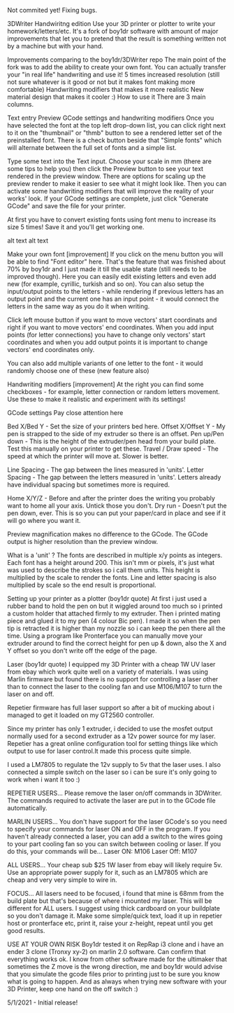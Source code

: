 Not commited yet! Fixing bugs.

3DWriter Handwiritng edition
Use your 3D printer or plotter to write your homework/letters/etc. It's a fork of boy1dr software with amount of major improvements that let you to pretend that the result is something written not by a machine but with your hand.

Improvements comparing to the boy1dr/3DWriter repo
The main point of the fork was to add the ability to create your own font. You can actually transfer your "in real life" handwriting and use it!
5 times increased resolution (still not sure whatever is it good or not but it makes font making more comfortable)
Handwriting modifiers that makes it more realistic
New material design that makes it cooler :)
How to use it
There are 3 main columns.

Text entry
Preview
GCode settings and handwriting modifiers
Once you have selected the font at the top left drop-down list, you can click right next to it on the "thumbnail" or "thmb" button to see a rendered letter set of the preinstalled font. There is a check button beside that "Simple fonts" which will alternate between the full set of fonts and a simple list.

Type some text into the Text input. Choose your scale in mm (there are some tips to help you) then click the Preview button to see your text rendered in the preview window.
There are options for scaling up the preview render to make it easier to see what it might look like.
Then you can activate some handwriting modifiers that will improve the reality of your works' look. If your GCode settings are complete, just click "Generate GCode" and save the file for your printer.

At first you have to convert existing fonts using font menu to increase its size 5 times! Save it and you'll get working one.

alt text alt text

Make your own font [improvement]
If you click on the menu button you will be able to find "Font editor" here. That's the feature that was finished about 70% by boy1dr and I just made it till the usable state (still needs to be improved though). Here you can easily edit existing letters and even add new (for example, cyrillic, turkish and so on). You can also setup the input/output points to the letters - while rendering if previous letters has an output point and the current one has an input point - it would connect the letters in the same way as you do it when writing.

Click left mouse button if you want to move vectors' start coordinats and right if you want to move vectors' end coordinates. When you add input points (for letter connections) you have to change only vectors' start coordinates and when you add output points it is important to change vectors' end coordinates only.

You can also add multiple variants of one letter to the font - it would randomly choose one of these (new feature also)

Handwriting modifiers [improvement]
At the right you can find some checkboxes - for example, letter connection or random letters movement. Use these to make it realistic and experiment with its settings!

GCode settings
Pay close attention here

Bed X/Bed Y - Set the size of your printers bed here.
Offset X/Offset Y - My pen is strapped to the side of my extruder so there is an offset.
Pen up/Pen down - This is the height of the extruder/pen head from your build plate. Test this manually on your printer to get these.
Travel / Draw speed - The speed at which the printer will move at. Slower is better.

Line Spacing - The gap between the lines measured in 'units'.
Letter Spacing - The gap between the letters measured in 'units'. Letters already have individual spacing but sometimes more is required.

Home X/Y/Z - Before and after the printer does the writing you probably want to home all your axis. Untick those you don't.
Dry run - Doesn't put the pen down, ever. This is so you can put your paper/card in place and see if it will go where you want it.

Preview magnification makes no difference to the GCode.
The GCode output is higher resolution than the preview window.

What is a 'unit' ?
The fonts are described in multiple x/y points as integers. Each font has a height around 200. This isn't mm or pixels, it's just what was used to describe the strokes so i call them units. This height is multiplied by the scale to render the fonts. Line and letter spacing is also multiplied by scale so the end result is proportional.

Setting up your printer as a plotter (boy1dr quote)
At first i just used a rubber band to hold the pen on but it wiggled around too much so i printed a custom holder that attached firmly to my extruder. Then i printed mating piece and glued it to my pen (4 colour Bic pen).
I made it so when the pen tip is retracted it is higher than my nozzle so i can keep the pen there all the time.
Using a program like Pronterface you can manually move your extruder around to find the correct height for pen up & down, also the X and Y offset so you don't write off the edge of the page.

Laser (boy1dr quote)
I equipped my 3D Printer with a cheap 1W UV laser from ebay which work quite well on a variety of materials. I was using Marlin firmware but found there is no support for controlling a laser other than to connect the laser to the cooling fan and use M106/M107 to turn the laser on and off.

Repetier firmware has full laser support so after a bit of mucking about i managed to get it loaded on my GT2560 controller.

Since my printer has only 1 extruder, i decided to use the mosfet output normally used for a second extruder as a 12v power source for my laser. Repetier has a great online configuration tool for setting things like which output to use for laser control.It made this process quite simple.

I used a LM7805 to regulate the 12v supply to 5v that the laser uses. I also connected a simple switch on the laser so i can be sure it's only going to work when i want it too :)

REPETIER USERS... Please remove the laser on/off commands in 3DWriter. The commands required to activate the laser are put in to the GCode file automatically.

MARLIN USERS... You don't have support for the laser GCode's so you need to specify your commands for laser ON and OFF in the program. If you haven't already connected a laser, you can add a switch to the wires going to your part cooling fan so you can switch between cooling or laser. If you do this, your commands will be... Laser ON: M106 Laser Off: M107

ALL USERS... Your cheap sub $25 1W laser from ebay will likely require 5v. Use an appropriate power supply for it, such as an LM7805 which are cheap and very very simple to wire in.

FOCUS... All lasers need to be focused, i found that mine is 68mm from the build plate but that's because of where i mounted my laser. This will be different for ALL users. I suggest using thick cardboard on your buildplate so you don't damage it. Make some simple/quick text, load it up in repetier host or pronterface etc, print it, raise your z-height, repeat until you get good results.

USE AT YOUR OWN RISK
Boy1dr tested it on RepRap i3 clone and i have an ender 3 clone (Tronxy xy-2) on marlin 2.0 software. Can confirm that everything works ok. I know from other software made for the ultimaker that sometimes the Z move is the wrong direction, me and boy1dr would advise that you simulate the gcode files prior to printing just to be sure you know what is going to happen. And as always when trying new software with your 3D Printer, keep one hand on the off switch :)

5/1/2021 - Initial release!
